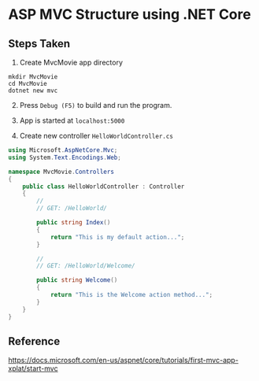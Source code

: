 # ASP MVC Structure using .NET Core

## Steps Taken
1. Create MvcMovie app directory
```
mkdir MvcMovie
cd MvcMovie
dotnet new mvc
```

2. Press `Debug (F5)` to build and run the program.

3. App is started at `localhost:5000`

4. Create new controller `HelloWorldController.cs`
```csharp
using Microsoft.AspNetCore.Mvc;
using System.Text.Encodings.Web;

namespace MvcMovie.Controllers
{
    public class HelloWorldController : Controller
    {
        // 
        // GET: /HelloWorld/

        public string Index()
        {
            return "This is my default action...";
        }

        // 
        // GET: /HelloWorld/Welcome/ 

        public string Welcome()
        {
            return "This is the Welcome action method...";
        }
    }
}
```

## Reference
https://docs.microsoft.com/en-us/aspnet/core/tutorials/first-mvc-app-xplat/start-mvc
